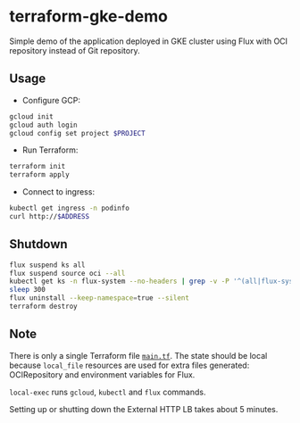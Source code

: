 # terraform-gke-demo

Simple demo of the application deployed in GKE cluster using Flux with OCI
repository instead of Git repository.

## Usage

- Configure GCP:

```sh
gcloud init
gcloud auth login
gcloud config set project $PROJECT
```

- Run Terraform:

```sh
terraform init
terraform apply
```

- Connect to ingress:

```sh
kubectl get ingress -n podinfo
curl http://$ADDRESS
```

## Shutdown

```sh
flux suspend ks all
flux suspend source oci --all
kubectl get ks -n flux-system --no-headers | grep -v -P '^(all|flux-system)' | while read name _rest; do echo kubectl delete ks $name -n flux-system --ignore-not-found; done | bash -ex
sleep 300
flux uninstall --keep-namespace=true --silent
terraform destroy
```

## Note

There is only a single Terraform file [`main.tf`](main.tf). The state should be
local because `local_file` resources are used for extra files generated:
OCIRepository and environment variables for Flux.

`local-exec` runs `gcloud`, `kubectl` and `flux` commands.

Setting up or shutting down the External HTTP LB takes about 5 minutes.
